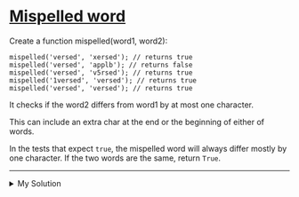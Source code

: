 # [Mispelled word](https://www.codewars.com/kata/5892595f190ca40ad0000095)

Create a function mispelled(word1, word2):

    mispelled('versed', 'xersed'); // returns true
    mispelled('versed', 'applb'); // returns false
    mispelled('versed', 'v5rsed'); // returns true
    mispelled('1versed', 'versed'); // returns true
    mispelled('versed', 'versed'); // returns true

It checks if the word2 differs from word1 by at most one character.

This can include an extra char at the end or the beginning of either of words.

In the tests that expect `true`, the mispelled word will always differ mostly by one character. If the two words are the same, return `True`.

---

<details><summary>My Solution</summary>

```js
let mispelled = function (word1, word2) {
  if (
    word1.slice(1) === word2 ||
    word1.slice(0, -1) === word2 ||
    word2.slice(1) === word1 ||
    word2.slice(0, -1) === word1
  ) {
    return true
  }
  if (word1.length === word2.length) {
    let diffCount = 0
    for (let i = 0; i < word1.length; i++) {
      if (word1[i] !== word2[i]) diffCount++
      if (diffCount === 2) return false
    }
    return true
  }

  return false
}
```

</details>
